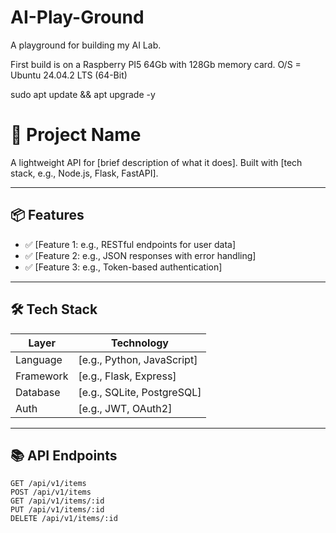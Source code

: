 # AI-Play-Ground

A playground for building my AI Lab.

First build is on a Raspberry PI5 64Gb with 128Gb memory card.
O/S = Ubuntu 24.04.2 LTS (64-Bit)

sudo apt update && apt upgrade -y
# 🚀 Project Name

A lightweight API for [brief description of what it does]. Built with [tech stack, e.g., Node.js, Flask, FastAPI].

---

## 📦 Features

- ✅ [Feature 1: e.g., RESTful endpoints for user data]
- ✅ [Feature 2: e.g., JSON responses with error handling]
- ✅ [Feature 3: e.g., Token-based authentication]

---

## 🛠️ Tech Stack

| Layer        | Technology     |
|--------------|----------------|
| Language     | [e.g., Python, JavaScript] |
| Framework    | [e.g., Flask, Express] |
| Database     | [e.g., SQLite, PostgreSQL] |
| Auth         | [e.g., JWT, OAuth2] |

---

## 📚 API Endpoints

```http
GET /api/v1/items
POST /api/v1/items
GET /api/v1/items/:id
PUT /api/v1/items/:id
DELETE /api/v1/items/:id

